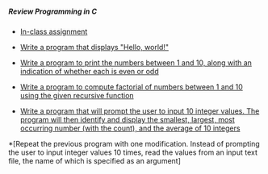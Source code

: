 ##### Review Programming in C

* [In-class assignment](https://github.com/FarhanHyder/CSC332lab/tree/master/LAB1/CODES/inclass1_readingFromArg)

* [Write a program that displays "Hello, world!"](https://github.com/FarhanHyder/CSC332lab/tree/master/LAB1/CODES/1%20hello_world)

* [Write a program to print the numbers between 1 and 10, along with an indication of whether each is even or odd](https://github.com/FarhanHyder/CSC332lab/tree/master/LAB1/CODES/2%20odd_even_num_func)

* [Write a program to compute factorial of numbers between 1 and 10 using the given recursive function](https://github.com/FarhanHyder/CSC332lab/tree/master/LAB1/CODES/3%20factorial%20recursive)

* [Write a program that will prompt the user to input 10 integer values. The program will then identify and display the smallest, largest, most occurring number (with the count), and the average of 10 integers](https://github.com/FarhanHyder/CSC332lab/tree/master/LAB1/CODES/4%20array_sort_pointers)

*[Repeat the previous program with one modification. Instead of prompting the user to input integer values 10 times, read the values from an input text file, the name of which is specified as an argument]


